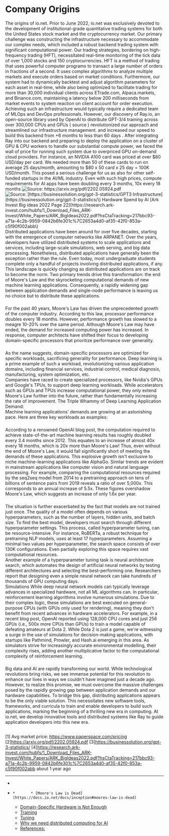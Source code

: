 # Company Origins
The origins of io.net.
Prior to June 2022, io.net was exclusively devoted to the development of institutional-grade quantitative trading systems for both the United States stock market and the cryptocurrency market. Our primary challenge was constructing the infrastructure necessary to accommodate our complex needs, which included a robust backend trading system with significant computational power.
Our trading strategies, bordering on high-frequency trading (HFT), necessitated real-time monitoring of the tick data of over 1,000 stocks and 150 cryptocurrencies. HFT is a method of trading that uses powerful computer programs to transact a large number of orders in fractions of a second. It uses complex algorithms to analyze multiple markets and execute orders based on market conditions. Furthermore, our system had to dynamically backtest and adjust algorithm parameters for each asset in real-time, while also being optimized to facilitate trading for more than 30,000 individual clients across ETrade.com, Alpaca.markets, and Binance.com, maintaining a latency below 200 milliseconds from market events to system reaction on client account for order execution.
Achieving such an infrastructure would typically require a dedicated team of MLOps and DevOps professionals. However, our discovery of Ray.io, an open-source library used by OpenAI to distribute GPT-3/4 training across over 300,000 CPUs and GPUs ( source ) revolutionized our approach and streamlined our infrastructure management. and increased our speed to build this backend from +6 months to less than 60 days .
After integrating Ray into our backend and preparing to deploy the application on a cluster of GPU & CPU workers to handle our substantial compute power, we faced the wall of price for running such system due to overpriced GPU on-demand cloud providers.
For instance, an NVIDIA A100 card was priced at over $80 USD/day per card. We needed more than 50 of these cards to run on average 25 days/month, amounting to $80 x 50 card x 25 day = 100K USD/month.
This posed a serious challenge for us as also for other self-funded startups in the AI/ML industry.
Even with such high prices, compute requirements for AI apps have been doubling every 3 months, 10x every 18 months
![Source: <https://arxiv.org/pdf/2202.05924.pdf>](https://files.readme.io/53a239d-Screenshot_2023-07-19_at_9.22.59_PM.png)   
![Source: \[https://businessolution.org/gpt-3-statistics/GPT3 Infrastructure\]\(https://businessolution.org/gpt-3-statistics/\)  
Hardware Spend by AI \[Ark Invest Big ideas 2022 Page 22\]\(https://research.ark-invest.com/hubfs/1_Download_Files_ARK-Invest/White_Papers/ARK_BigIdeas2022.pdf?hsCtaTracking=217bbc93-a71a-4c2b-9959-0842b6fe301c%7C2653a4d0-af35-42f0-853a-c5f90f002abb\)](https://files.readme.io/44d6915-image.png)
Distributed applications have been around for over five decades, starting with the emergence of computer networks like ARPANET. Over the years, developers have utilized distributed systems to scale applications and services, including large-scale simulations, web serving, and big data processing.
Nonetheless, distributed applications have generally been the exception rather than the rule. Even today, most undergraduate students complete only a handful of projects involving distributed applications, if any. This landscape is quickly changing as distributed applications are on track to become the norm. Two primary trends drive this transformation: the end of Moore's Law and the skyrocketing computational demands of new machine learning applications. Consequently, a rapidly widening gap between application demands and single-node performance is leaving us no choice but to distribute these applications.
### [](https://docs.io.net/docs/inception#moores-law-is-dead)
For the past 40 years, Moore's Law has driven the unprecedented growth of the computer industry. According to this law, processor performance doubles every 18 months. However, performance growth has slowed to a meagre 10-20% over the same period. Although Moore's Law may have ended, the demand for increased computing power has increased. In response, computer architects have shifted their focus to developing domain-specific processors that prioritize performance over generality.
### [](https://docs.io.net/docs/inception#domain-specific-hardware-is-not-enough)
As the name suggests, domain-specific processors are optimized for specific workloads, sacrificing generality for performance. Deep learning is a prime example of such a workload, revolutionizing various application domains, including financial services, industrial control, medical diagnosis, manufacturing, system optimization, etc.  
Companies have raced to create specialized processors, like Nvidia's GPUs and Google's TPUs, to support deep learning workloads. While accelerators such as GPUs and TPUs increase computational power, they only extend Moore's Law further into the future, rather than fundamentally increasing the rate of improvement.
The Triple Whammy of Deep Learning Application Demand:  
Machine learning applications' demands are growing at an astonishing pace. Here are three key workloads as examples:
### [](https://docs.io.net/docs/inception#training)
According to a renowned OpenAI blog post, the computation required to achieve state-of-the-art machine learning results has roughly doubled every 3.4 months since 2012. This equates to an increase of almost 40x every 18 months, which is 20x more than Moore's Law! Thus, even without the end of Moore's Law, it would fall significantly short of meeting the demands of these applications.
This explosive growth isn't exclusive to niche machine-learning applications like AlphaGo. Similar trends are evident in mainstream applications like computer vision and natural language processing. For example, comparing the computational resources required by the seq2seq model from 2014 to a pretraining approach on tens of billions of sentence pairs from 2019 reveals a ratio of over 5,000x. This corresponds to an annual increase of 5.5x. These figures overshadow Moore's Law, which suggests an increase of only 1.6x per year.
### [](https://docs.io.net/docs/inception#tuning)
The situation is further exacerbated by the fact that models are not trained just once. The quality of a model often depends on various hyperparameters, such as the number of layers, hidden units, and batch size. To find the best model, developers must search through different hyperparameter settings. This process, called hyperparameter tuning, can be resource-intensive.
For instance, RoBERTa, a robust technique for pretraining NLP models, uses at least 17 hyperparameters. Assuming a minimal two values per hyperparameter, the search space consists of over 130K configurations. Even partially exploring this space requires vast computational resources.  
Another example of a hyperparameter tuning task is neural architecture search, which automates the design of artificial neural networks by testing different architectures and selecting the best-performing one. Researchers report that designing even a simple neural network can take hundreds of thousands of GPU computing days.  
Simulations
While deep neural network models can typically leverage advances in specialized hardware, not all ML algorithms can. In particular, reinforcement learning algorithms involve numerous simulations. Due to their complex logic, these simulations are best executed on general-purpose CPUs (with GPUs only used for rendering), meaning they don't benefit from recent advances in hardware accelerators. For example, in a recent blog post, OpenAI reported using 128,000 CPU cores and just 256 GPUs (i.e., 500x more CPUs than GPUs) to train a model capable of defeating amateurs at Dota 2.
While Dota 2 is just a game, we're witnessing a surge in the use of simulations for decision-making applications, with startups like Pathmind, Prowler, and Hash.ai emerging in this area. As simulators strive for increasingly accurate environmental modelling, their complexity rises, adding another multiplicative factor to the computational complexity of reinforcement learning.
### [](https://docs.io.net/docs/inception#why-we-need-distributed-computing-for-ai)
Big data and AI are rapidly transforming our world. While technological revolutions bring risks, we see immense potential for this revolution to enhance our lives in ways we couldn't have imagined just a decade ago. However, to realize this promise, we must overcome the massive challenges posed by the rapidly growing gap between application demands and our hardware capabilities. To bridge this gap, distributing applications appears to be the only viable solution. This necessitates new software tools, frameworks, and curricula to train and enable developers to build such applications, marking the beginning of a thrilling new era in computing.
At io.net, we develop innovative tools and distributed systems like Ray to guide application developers into this new era.
## [](https://docs.io.net/docs/inception#references)
[1] Avg market price: <https://www.paperspace.com/pricing>
[2]<https://arxiv.org/pdf/2202.05924.pdf>
[3]<https://businessolution.org/gpt-3-statistics/>
[4]<https://research.ark-invest.com/hubfs/1_Download_Files_ARK-Invest/White_Papers/ARK_BigIdeas2022.pdf?hsCtaTracking=217bbc93-a71a-4c2b-9959-0842b6fe301c%7C2653a4d0-af35-42f0-853a-c5f90f002abb>
about 1 year ago
* * *
  * [](https://docs.io.net/docs/inception)
  *     *       * [Moore's Law is Dead](https://docs.io.net/docs/inception#moores-law-is-dead)
      * [Domain-Specific Hardware is Not Enough](https://docs.io.net/docs/inception#domain-specific-hardware-is-not-enough)
      * [Training](https://docs.io.net/docs/inception#training)
      * [Tuning](https://docs.io.net/docs/inception#tuning)
      * [Why we need distributed computing for AI](https://docs.io.net/docs/inception#why-we-need-distributed-computing-for-ai)
    * [References:](https://docs.io.net/docs/inception#references)


